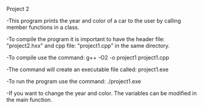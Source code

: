 Project 2 

-This program prints the year and color of a car to the user by calling member functions in a class.

-To compile the program it is important to have the header file: "project2.hxx" and cpp file: "project1.cpp" in the same directory.

-To compile use the command: g++ -O2 -o project1 project1.cpp

-The command will create an executable file called: project1.exe

-To run the program use the command: ./project1.exe

-If you want to change the year and color. The variables can be modified in the main function.
